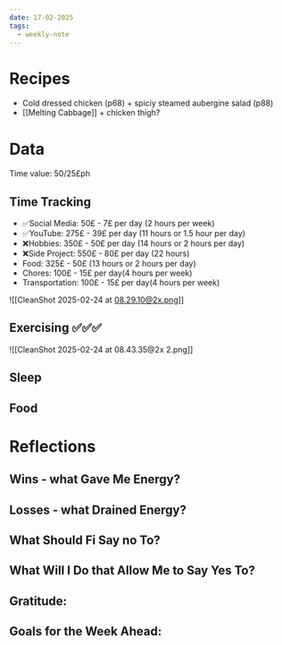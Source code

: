 ```yaml
---
date: 17-02-2025
tags:
  - weekly-note
---
```

# Recipes
- Cold dressed chicken (p68) + spiciy steamed aubergine salad (p88)
- [[Melting Cabbage]] + chicken thigh?
# Data
Time value: 50/25£ph
## Time Tracking
- ✅Social Media: 50£ - 7£ per day (2 hours per week)
- ✅YouTube: 275£ - 39£ per day (11 hours or 1.5 hour per day)
- ❌Hobbies: 350£ - 50£ per day (14 hours or 2 hours per day)
- ❌Side Project: 550£ - 80£ per day (22 hours)
- Food: 325£ - 50£ (13 hours or 2 hours per day)
- Chores: 100£ - 15£ per day(4 hours per week)
- Transportation: 100£ - 15£ per day(4 hours per week)

![[CleanShot 2025-02-24 at 08.29.10@2x.png]]

## Exercising ✅✅✅
![[CleanShot 2025-02-24 at 08.43.35@2x 2.png]]
## Sleep

## Food
# Reflections
## Wins - what Gave Me Energy?

## Losses - what Drained Energy?

## What Should Fi Say no To?

## What Will I Do that Allow Me to Say Yes To?

## Gratitude:
## Goals for the Week Ahead: